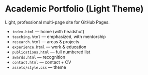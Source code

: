 # Academic Portfolio (Light Theme)

Light, professional multi-page site for GitHub Pages.
- `index.html` — home (with headshot)
- `teaching.html` — emphasized, with mentorship
- `research.html` — areas & projects
- `experience.html` — work & education
- `publications.html` — full numbered list
- `awards.html` — recognition
- `contact.html` — contact + CV
- `assets/style.css` — theme